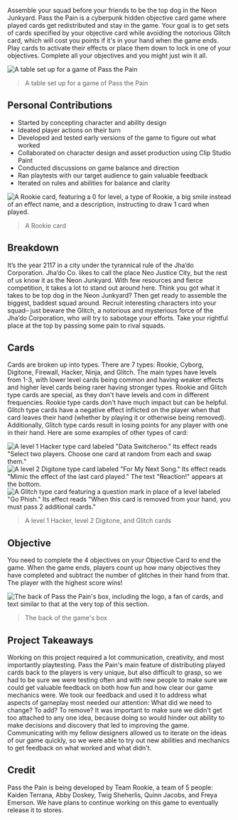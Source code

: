 Assemble your squad before your friends to be the top dog in the Neon Junkyard. Pass the Pain is a cyberpunk hidden objective card game where played cards get redistributed and stay in the game. Your goal is to get sets of cards specified by your objective card while avoiding the notorious Glitch card, which will cost you points if it's in your hand when the game ends. Play cards to activate their effects or place them down to lock in one of your objectives. Complete all your objectives and you might just win it all.

![A table set up for a game of Pass the Pain](/conf/projects/PassThePain/PtP_gameplay.png "Ready to pass some pain!")

> A table set up for a game of Pass the Pain

## Personal Contributions

- Started by concepting character and ability design
- Ideated player actions on their turn
- Developed and tested early versions of the game to figure out what worked
- Collaborated on character design and asset production using Clip Studio Paint
- Conducted discussions on game balance and direction
- Ran playtests with our target audience to gain valuable feedback
- Iterated on rules and abilities for balance and clarity

![A Rookie card, featuring a 0 for level, a type of Rookie, a big smile instead of an effect name, and a description, instructing to draw 1 card when played.](/conf/projects/PassThePain/rookie5.png "Rookie my beloved <3")

> A Rookie card

## Breakdown

It’s the year 2117 in a city under the tyrannical rule of the Jha’do Corporation. Jha’do Co. likes to call the place Neo Justice City, but the rest of us know it as the Neon Junkyard. With few resources and fierce competition, it takes a lot to stand out around here. Think you got what it takes to be top dog in the Neon Junkyard? Then get ready to assemble the biggest, baddest squad around. Recruit interesting characters into your squad– just beware the Glitch, a notorious and mysterious force of the Jha’do Corporation, who will try to sabotage your efforts. Take your rightful place at the top by passing some pain to rival squads.

## Cards

Cards are broken up into types. There are 7 types: Rookie, Cyborg, Digitone, Firewall, Hacker, Ninja, and Glitch. The main types have levels from 1-3, with lower level cards being common and having weaker effects and higher level cards being rarer having stronger types. Rookie and Glitch type cards are special, as they don't have levels and com in different frequencies. Rookie type cards don't have much impact but can be helpful. Glitch type cards have a negative effect inflicted on the player when that card leaves their hand (whether by playing it or otherwise being removed). Additionally, Glitch type cards result in losing points for any player with one in their hand. Here are some examples of other types of card:

![A level 1 Hacker type card labeled "Data Switcheroo." Its effect reads "Select two players. Choose one card at random from each and swap them."](/conf/projects/PassThePain/hack1.png "Hacker!!!!! :3") ![A level 2 Digitone type card labeled "For My Next Song." Its effect reads "Mimic the effect of the last card played." The text "Reaction!" appears at the bottom.](/conf/projects/PassThePain/digi2.png "What a lovely voice") ![A Glitch type card featuring a question mark in place of a level labeled "Go Phish." Its effect reads "When this card is removed from your hand, you must pass 2 additional cards."](/conf/projects/PassThePain/glitch.png "oooo spooky")

> A level 1 Hacker, level 2 Digitone, and Glitch cards

## Objective

You need to complete the 4 objectives on your Objective Card to end the game. When the game ends, players count up how many objectives they have completed and subtract the number of glitches in their hand from that. The player with the highest score wins!


![The back of Pass the Pain's box, including the logo, a fan of cards, and text similar to that at the very top of this section.](/conf/projects/PassThePain/BoxArt_Back.png "Box Back")

> The back of the game's box

## Project Takeaways

Working on this project required a lot communication, creativity, and most importantly playtesting. Pass the Pain's main feature of distributing played cards back to the players is very unique, but also difficult to grasp, so we had to be sure we were testing often and with new people to make sure we could get valuable feedback on both how fun and how clear our game mechanics were. We took our feedback and used it to address what aspects of gameplay most needed our attention: What did we need to change? To add? To remove? It was important to make sure we didn't get too attached to any one idea, because doing so would hinder out ability to make decisions and discovery that led to improving the game. Communicating with my fellow designers allowed us to iterate on the ideas of our game quickly, so we were able to try out new abilities and mechanics to get feedback on what worked and what didn't.

## Credit
Pass the Pain is being developed by Team Rookie, a team of 5 people: Kaiden Terrana, Abby Doskey, Twig Sheherlis, Quinn Jacobs, and Freya Emerson. We have plans to continue working on this game to eventually release it to stores.

